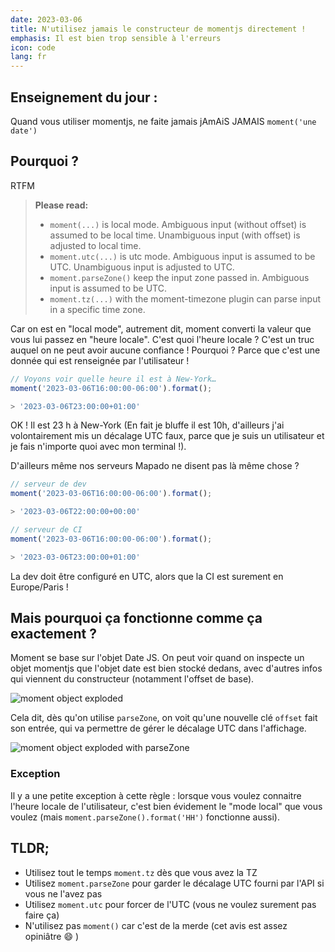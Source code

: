 ```yaml
---
date: 2023-03-06
title: N'utilisez jamais le constructeur de momentjs directement !
emphasis: Il est bien trop sensible à l'erreurs
icon: code
lang: fr
---
```


## Enseignement du jour :

Quand vous utiliser momentjs, ne faite jamais jAmAiS JAMAIS `moment('une date')`

## Pourquoi ?

RTFM

> **Please read:**
>
> - `moment(...)` is local mode. Ambiguous input (without offset) is assumed to be local time. Unambiguous input (with offset) is adjusted to local time.
> - `moment.utc(...)` is utc mode. Ambiguous input is assumed to be UTC. Unambiguous input is adjusted to UTC.
> - `moment.parseZone()` keep the input zone passed in. Ambiguous input is assumed to be UTC.
> - `moment.tz(...)` with the moment-timezone plugin can parse input in a specific time zone.

Car on est en "local mode", autrement dit, moment converti la valeur que vous lui passez en "heure locale". C'est quoi l'heure locale ? C'est un truc auquel on ne peut avoir aucune confiance ! Pourquoi ? Parce que c'est une donnée qui est renseignée par l'utilisateur !

```js
// Voyons voir quelle heure il est à New-York…
moment('2023-03-06T16:00:00-06:00').format();

> '2023-03-06T23:00:00+01:00'
```

OK ! Il est 23 h à New-York (En fait je bluffe il est 10h, d'ailleurs j'ai volontairement mis un décalage UTC faux, parce que je suis un utilisateur et je fais n'importe quoi avec mon terminal !).

D'ailleurs même nos serveurs Mapado ne disent pas là même chose ?

```js
// serveur de dev
moment('2023-03-06T16:00:00-06:00').format();

> '2023-03-06T22:00:00+00:00'

// serveur de CI
moment('2023-03-06T16:00:00-06:00').format();

> '2023-03-06T23:00:00+01:00'
```

La dev doit être configuré en UTC, alors que la CI est surement en Europe/Paris !

## Mais pourquoi ça fonctionne comme ça exactement ?

Moment se base sur l'objet Date JS. On peut voir quand on inspecte un objet momentjs que l'objet date est bien stocké dedans, avec d'autres infos qui viennent du constructeur (notamment l'offset de base).

![moment object exploded](/images/posts/moment-data.png)

Cela dit, dès qu'on utilise `parseZone`, on voit qu'une nouvelle clé `offset` fait son entrée, qui va permettre de gérer le décalage UTC dans l'affichage.

![moment object exploded with parseZone](/images/posts/moment-data-with-parsezone.png)

### Exception

Il y a une petite exception à cette règle : lorsque vous voulez connaitre l'heure locale de l'utilisateur, c'est bien évidement le "mode local" que vous voulez (mais `moment.parseZone().format('HH')` fonctionne aussi).

## TLDR;

- Utilisez tout le temps `moment.tz` dès que vous avez la TZ
- Utilisez `moment.parseZone` pour garder le décalage UTC fourni par l'API si vous ne l'avez pas
- Utilisez `moment.utc` pour forcer de l'UTC (vous ne voulez surement pas faire ça)
- N'utilisez pas `moment()` car c'est de la merde (cet avis est assez opiniâtre 😄 )
